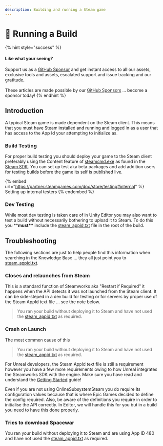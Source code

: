 ```yaml
---
description: Building and running a Steam game
---
```


# 🏃 Running a Build

{% hint style="success" %}
#### Like what your seeing?

Support us as a [GitHub Sponsor](../../../become-a-sponsor/) and get instant access to all our assets, exclusive tools and assets, escalated support and issue tracking and our gratitude.\
\
These articles are made possible by our [GitHub Sponsors](../../../become-a-sponsor/) ... become a sponsor today!
{% endhint %}

## &#x20;Introduction

A typical Steam game is made dependent on the Steam client. This means that you must have Steam installed and running and logged in as a user that has access to the App Id your attempting to initialize as.&#x20;

### Build Testing

For proper build testing you should deploy your game to the Steam client preferably using the Content feature of [steamcmd.exe](https://partner.steamgames.com/doc/sdk/uploading) as found in the [Steam SDK](https://partner.steamgames.com/doc/sdk). You can set up test aka beta packages and add addition users for testing builds before the game its self is published live.

{% embed url="https://partner.steamgames.com/doc/store/testing#internal" %}
Setting up internal testers
{% endembed %}

### Dev Testing

While most dev testing is taken care of in Unity Editor you may also want to test a build without necessarily bothering to upload it to Steam. To do this you \*\***must\*\*** include the [steam\_appid.txt](steam\_appid.txt.md) file in the root of the build.

## Troubleshooting

The following sections are just to help people find this information when searching in the Knowledge Base ... they all just point you to [steam\_appid.txt](steam\_appid.txt.md).

### Closes and relaunches from Steam

This is a standard function of Steamworks aka "Restart if Required" it happens when the API detects it was not launched from the Steam client. It can be side-steped in a dev build for testing or for servers by proper use of the Steam AppId text file ... see the note below.

> You ran your build without deploying it to Steam and have not used the [steam\_appid.txt](steam\_appid.txt.md) as required.

### Crash on Launch

The most common cause of this

> You ran your build without deploying it to Steam and have not used the [steam\_appid.txt](steam\_appid.txt.md) as required.

For Unreal developers, the Steam AppId text file is still a requirement however you have a few more requirements owing to how Unreal integrates the Steamworks SDK with the engine. Make sure you have read and understand the [Getting Started](../../../toolkit-for-steamworks/unreal/getting-started.md) guide!

Even if you are not using OnlineSubsystemSteam you do require its configuration values because that is where Epic Games decided to define the config required. Also, be aware of the definitions you require in order to initialise the API correctly. In Editor, we will handle this for you but in a build you need to have this done properly.

### Tries to download Spacewar

You ran your build without deploying it to Steam and are using App ID 480 and have not used the [steam\_appid.txt](steam\_appid.txt.md) as required.

